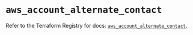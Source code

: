 # `aws_account_alternate_contact`

Refer to the Terraform Registry for docs: [`aws_account_alternate_contact`](https://registry.terraform.io/providers/hashicorp/aws/5.48.0/docs/resources/account_alternate_contact).
